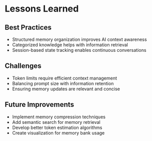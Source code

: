 # Lessons Learned

## Best Practices
- Structured memory organization improves AI context awareness
- Categorized knowledge helps with information retrieval
- Session-based state tracking enables continuous conversations

## Challenges
- Token limits require efficient context management
- Balancing prompt size with information retention
- Ensuring memory updates are relevant and concise

## Future Improvements
- Implement memory compression techniques
- Add semantic search for memory retrieval
- Develop better token estimation algorithms
- Create visualization for memory bank usage
